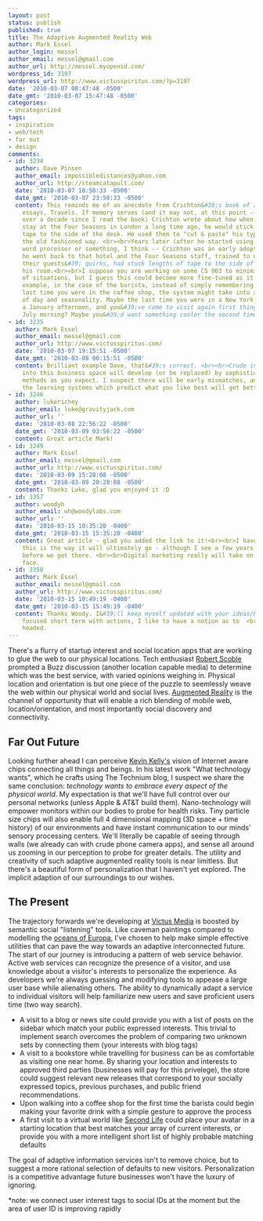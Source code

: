 ```yaml
---
layout: post
status: publish
published: true
title: The Adaptive Augmented Reality Web
author: Mark Essel
author_login: messel
author_email: messel@gmail.com
author_url: http://messel.myopenid.com/
wordpress_id: 3197
wordpress_url: http://www.victusspiritus.com/?p=3197
date: '2010-03-07 08:47:48 -0500'
date_gmt: '2010-03-07 15:47:48 -0500'
categories:
- Uncategorized
tags:
- inspiration
- web/tech
- far out
- design
comments:
- id: 3234
  author: Dave Pinsen
  author_email: impossibledistances@yahoo.com
  author_url: http://steamcatapult.com/
  date: '2010-03-07 18:58:33 -0500'
  date_gmt: '2010-03-07 23:58:33 -0500'
  content: This reminds me of an anecdote from Crichton&#39;s book of autobiographical
    essays, Travels. If memory serves (and it may not, at this point -- it&#39;s been
    over a decade since I read the book) Crichton wrote about how when he used to
    stay at the Four Seasons in London a long time ago, he would stick lengths of
    tape to the side of the desk. He used them to "cut & paste" his typewritten manuscripts
    the old fashioned way. <br><br>Years later (after he started using a laptop or
    word processor or something, I think -- Crichton was an early adopter of computers)
    he went back to that hotel and the Four Seasons staff, trained to notice and anticipate
    their guests&#39; quirks, had stuck lengths of tape to the side of the desk in
    his room.<br><br>I suppose you are working on some CS 903 to minimize those sorts
    of situations, but I guess this could become more fine-tuned as it evolved. For
    example, in the case of the barista, instead of simply remembering what you drank
    last time you were in the coffee shop, the system might take into account time
    of day and seasonality. Maybe the last time you were in a New York Starbucks was
    a January afternoon, and you&#39;ve come to visit again first thing in a muggy
    July morning? Maybe you&#39;d want something cooler the second time? And so on.
- id: 3235
  author: Mark Essel
  author_email: messel@gmail.com
  author_url: http://www.victusspiritus.com/
  date: '2010-03-07 19:15:51 -0500'
  date_gmt: '2010-03-08 00:15:51 -0500'
  content: Brilliant example Dave, that&#39;s correct. <br><br>Crude initial forays
    into this business space will develop (or be replaced) by sophisticated personalization/suggestion
    methods as you expect. I suspect there will be early mismatches, and over time
    the learning systems which predict what you like best will get better or die out.
- id: 3246
  author: lukerichey
  author_email: luke@gravityjack.com
  author_url: ''
  date: '2010-03-08 22:56:22 -0500'
  date_gmt: '2010-03-09 03:56:22 -0500'
  content: Great article Mark!
- id: 3249
  author: Mark Essel
  author_email: messel@gmail.com
  author_url: http://www.victusspiritus.com/
  date: '2010-03-09 15:28:08 -0500'
  date_gmt: '2010-03-09 20:28:08 -0500'
  content: Thanks Luke, glad you enjoyed it :D
- id: 3357
  author: woodyh
  author_email: wh@woodylabs.com
  author_url: ''
  date: '2010-03-15 10:35:20 -0400'
  date_gmt: '2010-03-15 15:35:20 -0400'
  content: Great article - glad you added the link to it!<br><br>I have little doubt
    this is the way it will ultimately go - although I see a few years and hurdles
    before we get there. <br><br>Digital marketing really will take on a whole new
    face.
- id: 3358
  author: Mark Essel
  author_email: messel@gmail.com
  author_url: http://www.victusspiritus.com/
  date: '2010-03-15 10:49:19 -0400'
  date_gmt: '2010-03-15 15:49:19 -0400'
  content: Thanks Woody. I&#39;ll keep myself updated with your ideas/blog. Although  <br>I&#39;m
    focused short term with actions, I like to have a notion as to  <br>where I&#39;m
    headed.
---
```

<p>There's a flurry of startup interest and social location apps that are working to glue the web to our physical locations. Tech enthusiast <a HREF="http://www.google.com/buzz/scobleizer/coPPo659Jg5/Location-based-services-shootout-Which-one-is-best">Robert Scoble</a> prompted a Buzz discussion (another location capable media) to determine which was the best service, with varied opinions weighing in. Physical location and orientation is but one piece of the puzzle to seemlessly weave the web within our physical world and social lives. <a HREF="http://www.victusspiritus.com/2010/02/15/augmented-reality-opportunities/">Augmented Reality</a> is the channel of opportunity that will enable a rich blending of mobile web, location/orientation, and most importantly social discovery and connectivity.</p>
<h2>Far Out Future</h2>
<p>Looking further ahead I can perceive <a HREF="http://kk.org/">Kevin Kelly's</a> vision of Internet aware chips connecting all things and beings. In his latest work "What technology wants", which he crafts using The Technium blog, I suspect we share the same conclusion: <i>technology wants to embrace every aspect of the physical world</I>. My expectation is that we'll have full control over our personal networks (unless Apple & AT&T build them). Nano-technology will empower monitors within our bodies to probe for health risks. Tiny particle size chips will also enable full 4 dimensional mapping (3D space + time history) of our environments and have instant communication to our minds' sensory processing centers. We'll literally be capable of seeing through walls (we already can with crude phone camera apps), and sense all around us zooming in our perception to probe for greater details. The utility and creativity of such adaptive augmented reality tools is near limitless. But there's a beautiful form of personalization that I haven't yet explored. The implicit adaption of our surroundings to our wishes.</p>
<h2>The Present</h2>
<p>The trajectory forwards we're developing at <a href="http://victusmedia.com">Victus Media</a> is boosted by semantic social "listening" tools. Like caveman paintings compared to modelling the <a href="http://www.solarviews.com/eng/europa.htm">oceans of Europa</a>, I've chosen to help make simple effective utilities that can pave the way towards an adaptive interconnected future. The start of our journey is introducing a pattern of web service behavior. Active web services can recognize the presence of a visitor, and use knowledge about a visitor's interests to personalize the experience. As developers we're always guessing and modifying tools to appease a large user base while alienating others. The ability to dynamically adapt a service to individual visitors will help familiarize new users and save proficient users time (two way search). </p>
<ul>
<li>A visit to a blog or news site could provide you with a list of posts on the sidebar which match your public expressed interests. This trivial to implement search overcomes the problem of comparing two unknown sets by connecting them (your interests with blog tags)</Li>
<li>A visit to a bookstore while travelling for business can be as comfortable as visiting one near home. By sharing your location and interests to approved third parties (businesses will pay for this privelege), the store could suggest relevant new releases that correspond to your socially expressed topics, previous purchases, and public friend recommendations. </li>
<li>Upon walking into a coffee shop for the first time the barista could begin making your favorite drink with a simple gesture to approve the process</li>
<li>A first visit to a virtual world like <a href="http://secondlife.com/?v=1.1">Second Life</a> could place your avatar in a starting location that best matches your array of current interests, or provide you with a more intelligent short list of highly probable matching defaults</li>
</ul>
<p>The goal of adaptive information services isn't to remove choice, but to suggest a more rational selection of defaults to new visitors. Personalization is a competitive advantage future businesses won't have the luxury of ignoring.  </p>
<p>*note: we connect user interest tags to social IDs at the moment but the area of user ID is improving rapidly</p>
